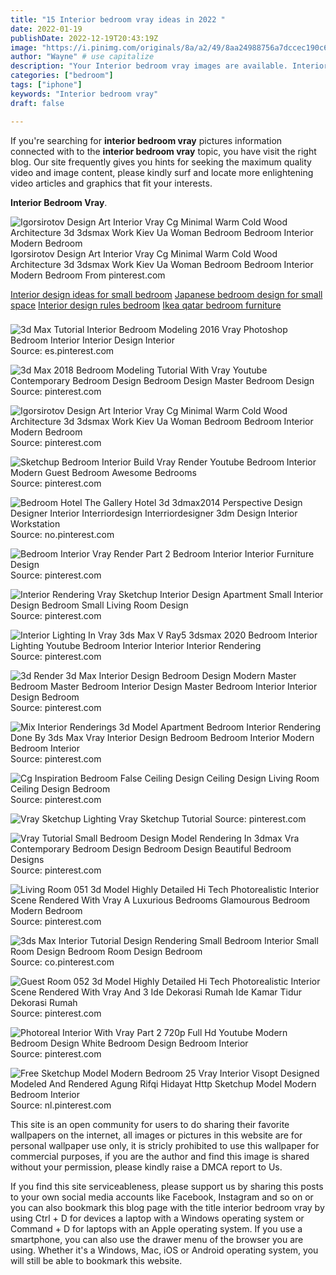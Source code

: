 ```yaml
---
title: "15 Interior bedroom vray ideas in 2022 "
date: 2022-01-19
publishDate: 2022-12-19T20:43:19Z
image: "https://i.pinimg.com/originals/8a/a2/49/8aa24988756a7dccec190c671fa758f0.jpg"
author: "Wayne" # use capitalize
description: "Your Interior bedroom vray images are available. Interior bedroom vray are a topic that is being searched for and liked by netizens today. You can Download the Interior bedroom vray files here. Get all free photos."
categories: ["bedroom"]
tags: ["iphone"]
keywords: "Interior bedroom vray"
draft: false

---
```


If you're searching for **interior bedroom vray** pictures information connected with to the **interior bedroom vray** topic, you have visit the right  blog.  Our site frequently  gives you  hints  for seeking  the maximum  quality video and image  content, please kindly surf and locate more enlightening video articles and graphics  that fit your interests.

**Interior Bedroom Vray**. 

![Igorsirotov Design Art Interior Vray Cg Minimal Warm Cold Wood Architecture 3d 3dsmax Work Kiev Ua Woman Bedroom Bedroom Interior Modern Bedroom](https://i.pinimg.com/originals/73/bd/57/73bd57fdc88a2da431b44011ddab2322.jpg "Igorsirotov Design Art Interior Vray Cg Minimal Warm Cold Wood Architecture 3d 3dsmax Work Kiev Ua Woman Bedroom Bedroom Interior Modern Bedroom")
Igorsirotov Design Art Interior Vray Cg Minimal Warm Cold Wood Architecture 3d 3dsmax Work Kiev Ua Woman Bedroom Bedroom Interior Modern Bedroom From pinterest.com

[Interior design ideas for small bedroom](/interior-design-ideas-for-small-bedroom/)
[Japanese bedroom design for small space](/japanese-bedroom-design-for-small-space/)
[Interior design rules bedroom](/interior-design-rules-bedroom/)
[Ikea qatar bedroom furniture](/ikea-qatar-bedroom-furniture/)



### 

 


![3d Max Tutorial Interior Bedroom Modeling 2016 Vray Photoshop Bedroom Interior Interior Design Interior](https://i.pinimg.com/originals/4f/b5/6d/4fb56d775ffb30f3b2dc545379c230b6.jpg "3d Max Tutorial Interior Bedroom Modeling 2016 Vray Photoshop Bedroom Interior Interior Design Interior")
Source: es.pinterest.com

 

![3d Max 2018 Bedroom Modeling Tutorial With Vray Youtube Contemporary Bedroom Design Bedroom Design Master Bedroom Design](https://i.pinimg.com/564x/46/d9/ac/46d9accd89dc72489cd05f898b7aaa12.jpg "3d Max 2018 Bedroom Modeling Tutorial With Vray Youtube Contemporary Bedroom Design Bedroom Design Master Bedroom Design")
Source: pinterest.com

 

![Igorsirotov Design Art Interior Vray Cg Minimal Warm Cold Wood Architecture 3d 3dsmax Work Kiev Ua Woman Bedroom Bedroom Interior Modern Bedroom](https://i.pinimg.com/originals/73/bd/57/73bd57fdc88a2da431b44011ddab2322.jpg "Igorsirotov Design Art Interior Vray Cg Minimal Warm Cold Wood Architecture 3d 3dsmax Work Kiev Ua Woman Bedroom Bedroom Interior Modern Bedroom")
Source: pinterest.com

 

![Sketchup Bedroom Interior Build Vray Render Youtube Bedroom Interior Modern Guest Bedroom Awesome Bedrooms](https://i.ytimg.com/vi/2HOnYpouO-M/maxresdefault.jpg "Sketchup Bedroom Interior Build Vray Render Youtube Bedroom Interior Modern Guest Bedroom Awesome Bedrooms")
Source: pinterest.com

 

![Bedroom Hotel The Gallery Hotel 3d 3dmax2014 Perspective Design Designer Interior Interriordesign Interriordesigner 3dm Design Interior Workstation](https://i.pinimg.com/originals/75/f8/8d/75f88d628917aaebe317ac5cf45077d4.jpg "Bedroom Hotel The Gallery Hotel 3d 3dmax2014 Perspective Design Designer Interior Interriordesign Interriordesigner 3dm Design Interior Workstation")
Source: no.pinterest.com

 

![Bedroom Interior Vray Render Part 2 Bedroom Interior Interior Furniture Design](https://i.pinimg.com/originals/97/2d/7a/972d7adae9107954adc61874b08d7b47.jpg "Bedroom Interior Vray Render Part 2 Bedroom Interior Interior Furniture Design")
Source: pinterest.com

 

![Interior Rendering Vray Sketchup Interior Design Apartment Small Interior Design Bedroom Small Living Room Design](https://i.pinimg.com/originals/ad/ef/40/adef4052b4b7a88a39d4928d6d99ab0f.jpg "Interior Rendering Vray Sketchup Interior Design Apartment Small Interior Design Bedroom Small Living Room Design")
Source: pinterest.com

 

![Interior Lighting In Vray 3ds Max V Ray5 3dsmax 2020 Bedroom Interior Lighting Youtube Bedroom Interior Interior Interior Rendering](https://i.ytimg.com/vi/7Nf1CHBZ404/maxresdefault.jpg "Interior Lighting In Vray 3ds Max V Ray5 3dsmax 2020 Bedroom Interior Lighting Youtube Bedroom Interior Interior Interior Rendering")
Source: pinterest.com

 

![3d Render 3d Max Interior Design Bedroom Design Modern Master Bedroom Master Bedroom Interior Design Master Bedroom Interior Interior Design Bedroom](https://i.pinimg.com/736x/76/e8/72/76e8723d475dcb84801b31d6df76fe5c--modern-master-bedroom-master-bedrooms.jpg "3d Render 3d Max Interior Design Bedroom Design Modern Master Bedroom Master Bedroom Interior Design Master Bedroom Interior Interior Design Bedroom")
Source: pinterest.com

 

![Mix Interior Renderings 3d Model Apartment Bedroom Interior Rendering Done By 3ds Max Vray Interior Design Bedroom Bedroom Interior Modern Bedroom Interior](https://i.pinimg.com/originals/70/15/0a/70150a293e18b66e7705b8c4cb240a46.jpg "Mix Interior Renderings 3d Model Apartment Bedroom Interior Rendering Done By 3ds Max Vray Interior Design Bedroom Bedroom Interior Modern Bedroom Interior")
Source: pinterest.com

 

![Cg Inspiration Bedroom False Ceiling Design Ceiling Design Living Room Ceiling Design Bedroom](https://i.pinimg.com/originals/a2/6b/24/a26b243d936a8cf8cbc32d2875b56c08.jpg "Cg Inspiration Bedroom False Ceiling Design Ceiling Design Living Room Ceiling Design Bedroom")
Source: pinterest.com

 

![Vray Sketchup Lighting Vray Sketchup Tutorial](https://i.pinimg.com/originals/9c/c7/3d/9cc73db4b894e3893e8d95c804673c99.jpg "Vray Sketchup Lighting Vray Sketchup Tutorial")
Source: pinterest.com

 

![Vray Tutorial Small Bedroom Design Model Rendering In 3dmax Vra Contemporary Bedroom Design Bedroom Design Beautiful Bedroom Designs](https://i.pinimg.com/originals/56/9a/f3/569af3e2f991639bab7ef181deec1b1b.jpg "Vray Tutorial Small Bedroom Design Model Rendering In 3dmax Vra Contemporary Bedroom Design Bedroom Design Beautiful Bedroom Designs")
Source: pinterest.com

 

![Living Room 051 3d Model Highly Detailed Hi Tech Photorealistic Interior Scene Rendered With Vray A Luxurious Bedrooms Glamourous Bedroom Modern Bedroom](https://i.pinimg.com/originals/5e/b6/73/5eb673fe01891c22f757c8ad683c44bb.jpg "Living Room 051 3d Model Highly Detailed Hi Tech Photorealistic Interior Scene Rendered With Vray A Luxurious Bedrooms Glamourous Bedroom Modern Bedroom")
Source: pinterest.com

 

![3ds Max Interior Tutorial Design Rendering Small Bedroom Interior Small Room Design Bedroom Room Design Bedroom](https://i.pinimg.com/originals/a6/b9/cc/a6b9ccd080deecec6f55f63939d225ca.png "3ds Max Interior Tutorial Design Rendering Small Bedroom Interior Small Room Design Bedroom Room Design Bedroom")
Source: co.pinterest.com

 

![Guest Room 052 3d Model Highly Detailed Hi Tech Photorealistic Interior Scene Rendered With Vray And 3 Ide Dekorasi Rumah Ide Kamar Tidur Dekorasi Rumah](https://i.pinimg.com/originals/94/32/ed/9432ed8d0bf1f4f43262165f205bd1da.jpg "Guest Room 052 3d Model Highly Detailed Hi Tech Photorealistic Interior Scene Rendered With Vray And 3 Ide Dekorasi Rumah Ide Kamar Tidur Dekorasi Rumah")
Source: pinterest.com

 

![Photoreal Interior With Vray Part 2 720p Full Hd Youtube Modern Bedroom Design White Bedroom Design Bedroom Interior](https://i.pinimg.com/originals/77/fe/97/77fe9793f774ec2400a950d4a8505795.jpg "Photoreal Interior With Vray Part 2 720p Full Hd Youtube Modern Bedroom Design White Bedroom Design Bedroom Interior")
Source: pinterest.com

 

![Free Sketchup Model Modern Bedroom 25 Vray Interior Visopt Designed Modeled And Rendered Agung Rifqi Hidayat Http Sketchup Model Modern Bedroom Interior](https://i.pinimg.com/originals/8a/a2/49/8aa24988756a7dccec190c671fa758f0.jpg "Free Sketchup Model Modern Bedroom 25 Vray Interior Visopt Designed Modeled And Rendered Agung Rifqi Hidayat Http Sketchup Model Modern Bedroom Interior")
Source: nl.pinterest.com

 

This site is an open community for users to do sharing their favorite wallpapers on the internet, all images or pictures in this website are for personal wallpaper use only, it is stricly prohibited to use this wallpaper for commercial purposes, if you are the author and find this image is shared without your permission, please kindly raise a DMCA report to Us.

If you find this site serviceableness, please support us by sharing this posts to your own social media accounts like Facebook, Instagram and so on or you can also bookmark this blog page with the title interior bedroom vray by using Ctrl + D for devices a laptop with a Windows operating system or Command + D for laptops with an Apple operating system. If you use a smartphone, you can also use the drawer menu of the browser you are using. Whether it's a Windows, Mac, iOS or Android operating system, you will still be able to bookmark this website.
